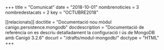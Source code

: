 +++
title             = "Comunicat"
date              = "2018-10-01"
nombrenoticies    = 3
nombredestacats   = 2
key               = "OCTUBRE2018"

[[relacionats]]
doctitle          = "Documentació nou mòdul canigo.persistence.mongodb"
docdescription    = "Documentació de referència on es descriu detalladament la configuració i ús de MongoDB amb Canigó 3.2.6"
docurl            = "/drafts/modul-mongodb/"
doctype           = "HTML"
+++
